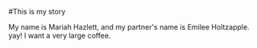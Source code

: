 #This is my story

My name is Mariah Hazlett, and my partner's name is Emilee Holtzapple.  yay! I want a very large coffee.
